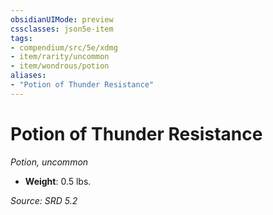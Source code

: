 ```yaml
---
obsidianUIMode: preview
cssclasses: json5e-item
tags:
- compendium/src/5e/xdmg
- item/rarity/uncommon
- item/wondrous/potion
aliases: 
- "Potion of Thunder Resistance"
---
```

# Potion of Thunder Resistance
*Potion, uncommon*  

- **Weight**: 0.5 lbs.

*Source: SRD 5.2*